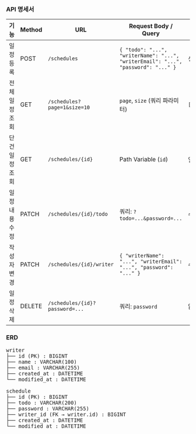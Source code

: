 ### API 명세서
| 기능       | Method | URL                            | Request Body / Query                                                              | Response                | HTTP Status |
| -------- | ------ | ------------------------------ | --------------------------------------------------------------------------------- | ----------------------- | ----------- |
| 일정 등록    | POST   | `/schedules`                   | `{ "todo": "...", "writerName": "...", "writerEmail": "...", "password": "..." }` | 생성된 일정 정보               | 200 OK      |
| 전체 일정 조회 | GET    | `/schedules?page=1&size=10`    | `page`, `size` (쿼리 파라미터)                                                          | `[ScheduleResponseDto]` | 200 OK      |
| 단건 일정 조회 | GET    | `/schedules/{id}`              | Path Variable (`id`)                                                              | 일정 1건 정보                | 200 OK      |
| 일정 내용 수정 | PATCH  | `/schedules/{id}/todo`         | 쿼리: `?todo=...&password=...`                                                      | 수정된 일정 정보               | 200 OK      |
| 작성자 변경   | PATCH  | `/schedules/{id}/writer`       | `{ "writerName": "...", "writerEmail": "...", "password": "..." }`                | 수정된 일정 정보               | 200 OK      |
| 일정 삭제    | DELETE | `/schedules/{id}?password=...` | 쿼리: `password`                                                                    | 없음 (204 No Content)     | 200 OK        |

 
### ERD
<pre>writer
├── id (PK) : BIGINT
├── name : VARCHAR(100)
├── email : VARCHAR(255)
├── created_at : DATETIME
└── modified_at : DATETIME

schedule
├── id (PK) : BIGINT
├── todo : VARCHAR(200)
├── password : VARCHAR(255)
├── writer_id (FK → writer.id) : BIGINT
├── created_at : DATETIME
└── modified_at : DATETIME</pre>
